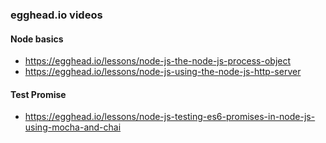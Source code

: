 ### egghead.io videos

#### Node basics

- https://egghead.io/lessons/node-js-the-node-js-process-object
- https://egghead.io/lessons/node-js-using-the-node-js-http-server

#### Test Promise

- https://egghead.io/lessons/node-js-testing-es6-promises-in-node-js-using-mocha-and-chai
